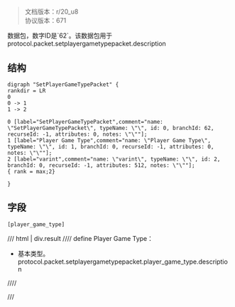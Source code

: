 # <!-- md:samp SetPlayerGameTypePacket -->

> 文档版本：r/20_u8<br/>协议版本：671

<!-- md:samp SetPlayerGameTypePacket -->数据包，数字ID是`62`。该数据包用于protocol.packet.setplayergametypepacket.description

## 结构

```viz
digraph "SetPlayerGameTypePacket" {
rankdir = LR
0
0 -> 1
1 -> 2

0 [label="SetPlayerGameTypePacket",comment="name: \"SetPlayerGameTypePacket\", typeName: \"\", id: 0, branchId: 62, recurseId: -1, attributes: 0, notes: \"\""];
1 [label="Player Game Type",comment="name: \"Player Game Type\", typeName: \"\", id: 1, branchId: 0, recurseId: -1, attributes: 0, notes: \"\""];
2 [label="varint",comment="name: \"varint\", typeName: \"\", id: 2, branchId: 0, recurseId: -1, attributes: 512, notes: \"\""];
{ rank = max;2}

}

```

## 字段

```title='SetPlayerGameTypePacket'
[player_game_type]
```

/// html | div.result
//// define
Player Game Type：<!-- md:samp varint -->

- 基本类型。protocol.packet.setplayergametypepacket.player_game_type.description


////

///


